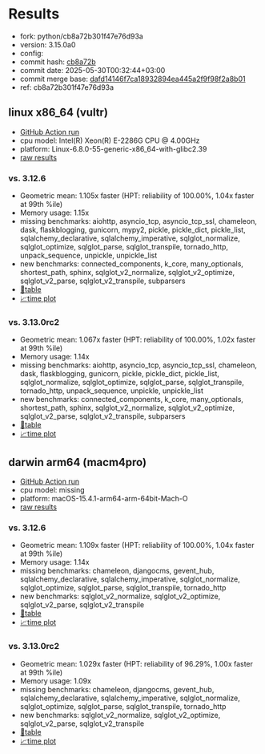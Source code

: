 # Results

- fork: python/cb8a72b301f47e76d93a
- version: 3.15.0a0
- config: 
- commit hash: [cb8a72b](https://github.com/python/cpython/commit/cb8a72b)
- commit date: 2025-05-30T00:32:44+03:00
- commit merge base: [dafd14146f7ca18932894ea445a2f9f98f2a8b01](https://github.com/python/cpython/commit/dafd14146f7ca18932894ea445a2f9f98f2a8b01)
- ref: cb8a72b301f47e76d93a

## linux x86_64 (vultr)

- [GitHub Action run](https://github.com/facebookexperimental/free-threading-benchmarking/actions/runs/15336368625)
- cpu model: Intel(R) Xeon(R) E-2286G CPU @ 4.00GHz
- platform: Linux-6.8.0-55-generic-x86_64-with-glibc2.39
- [raw results](bm-20250530-vultr-x86_64-python-cb8a72b301f47e76d93a-3.15.0a0-cb8a72b.json)

### vs. 3.12.6

- Geometric mean: 1.105x faster (HPT: reliability of 100.00%, 1.04x faster at 99th %ile)
- Memory usage: 1.15x
- missing benchmarks: aiohttp, asyncio_tcp, asyncio_tcp_ssl, chameleon, dask, flaskblogging, gunicorn, mypy2, pickle, pickle_dict, pickle_list, sqlalchemy_declarative, sqlalchemy_imperative, sqlglot_normalize, sqlglot_optimize, sqlglot_parse, sqlglot_transpile, tornado_http, unpack_sequence, unpickle, unpickle_list
- new benchmarks: connected_components, k_core, many_optionals, shortest_path, sphinx, sqlglot_v2_normalize, sqlglot_v2_optimize, sqlglot_v2_parse, sqlglot_v2_transpile, subparsers
- [📄table](bm-20250530-vultr-x86_64-python-cb8a72b301f47e76d93a-3.15.0a0-cb8a72b-vs-3.12.6.md)
- [📈time plot](bm-20250530-vultr-x86_64-python-cb8a72b301f47e76d93a-3.15.0a0-cb8a72b-vs-3.12.6.svg)

### vs. 3.13.0rc2

- Geometric mean: 1.067x faster (HPT: reliability of 100.00%, 1.02x faster at 99th %ile)
- Memory usage: 1.14x
- missing benchmarks: aiohttp, asyncio_tcp, asyncio_tcp_ssl, chameleon, dask, flaskblogging, gunicorn, pickle, pickle_dict, pickle_list, sqlglot_normalize, sqlglot_optimize, sqlglot_parse, sqlglot_transpile, tornado_http, unpack_sequence, unpickle, unpickle_list
- new benchmarks: connected_components, k_core, many_optionals, shortest_path, sphinx, sqlglot_v2_normalize, sqlglot_v2_optimize, sqlglot_v2_parse, sqlglot_v2_transpile, subparsers
- [📄table](bm-20250530-vultr-x86_64-python-cb8a72b301f47e76d93a-3.15.0a0-cb8a72b-vs-3.13.0rc2.md)
- [📈time plot](bm-20250530-vultr-x86_64-python-cb8a72b301f47e76d93a-3.15.0a0-cb8a72b-vs-3.13.0rc2.svg)

## darwin arm64 (macm4pro)

- [GitHub Action run](https://github.com/facebookexperimental/free-threading-benchmarking/actions/runs/15336368625)
- cpu model: missing
- platform: macOS-15.4.1-arm64-arm-64bit-Mach-O
- [raw results](bm-20250530-macm4pro-arm64-python-cb8a72b301f47e76d93a-3.15.0a0-cb8a72b.json)

### vs. 3.12.6

- Geometric mean: 1.109x faster (HPT: reliability of 100.00%, 1.04x faster at 99th %ile)
- Memory usage: 1.14x
- missing benchmarks: chameleon, djangocms, gevent_hub, sqlalchemy_declarative, sqlalchemy_imperative, sqlglot_normalize, sqlglot_optimize, sqlglot_parse, sqlglot_transpile, tornado_http
- new benchmarks: sqlglot_v2_normalize, sqlglot_v2_optimize, sqlglot_v2_parse, sqlglot_v2_transpile
- [📄table](bm-20250530-macm4pro-arm64-python-cb8a72b301f47e76d93a-3.15.0a0-cb8a72b-vs-3.12.6.md)
- [📈time plot](bm-20250530-macm4pro-arm64-python-cb8a72b301f47e76d93a-3.15.0a0-cb8a72b-vs-3.12.6.svg)

### vs. 3.13.0rc2

- Geometric mean: 1.029x faster (HPT: reliability of 96.29%, 1.00x faster at 99th %ile)
- Memory usage: 1.09x
- missing benchmarks: chameleon, djangocms, gevent_hub, sqlalchemy_declarative, sqlalchemy_imperative, sqlglot_normalize, sqlglot_optimize, sqlglot_parse, sqlglot_transpile, tornado_http
- new benchmarks: sqlglot_v2_normalize, sqlglot_v2_optimize, sqlglot_v2_parse, sqlglot_v2_transpile
- [📄table](bm-20250530-macm4pro-arm64-python-cb8a72b301f47e76d93a-3.15.0a0-cb8a72b-vs-3.13.0rc2.md)
- [📈time plot](bm-20250530-macm4pro-arm64-python-cb8a72b301f47e76d93a-3.15.0a0-cb8a72b-vs-3.13.0rc2.svg)

